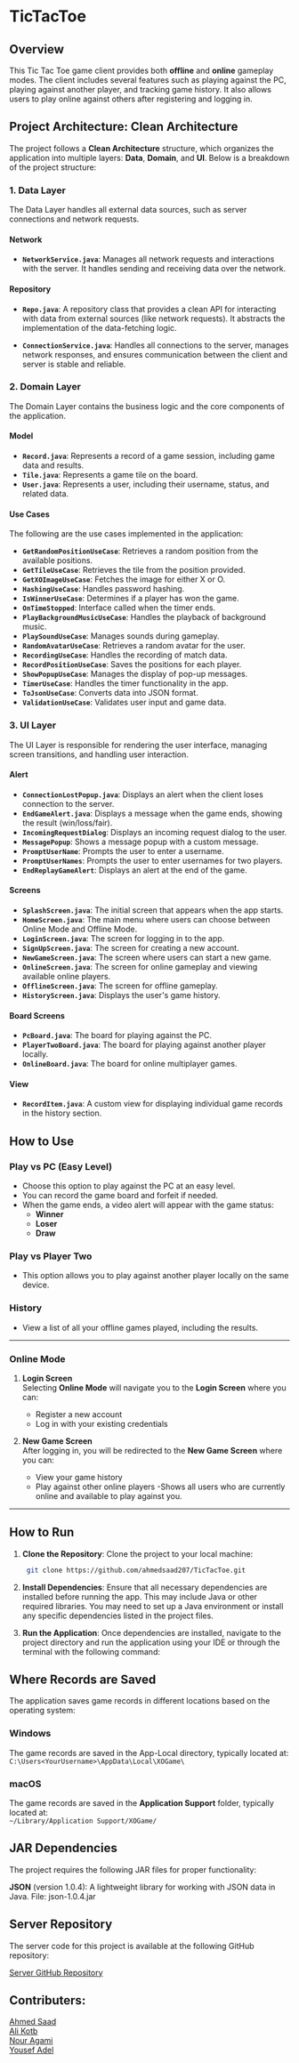 # TicTacToe

## Overview

This Tic Tac Toe game client provides both **offline** and **online** gameplay modes. 
The client includes several features such as playing against the PC, playing against another player, and tracking game history. 
It also allows users to play online against others after registering and logging in.

## Project Architecture: Clean Architecture

The project follows a **Clean Architecture** structure, which organizes the application into multiple layers: **Data**, **Domain**, and **UI**. Below is a breakdown of the project structure:

### 1. Data Layer
The Data Layer handles all external data sources, such as server connections and network requests.

#### Network
- **`NetworkService.java`**: Manages all network requests and interactions with the server. It handles sending and receiving data over the network.

#### Repository
- **`Repo.java`**: A repository class that provides a clean API for interacting with data from external sources (like network requests). It abstracts the implementation of the data-fetching logic.

- **`ConnectionService.java`**: Handles all connections to the server, manages network responses, and ensures communication between the client and server is stable and reliable.

### 2. Domain Layer
The Domain Layer contains the business logic and the core components of the application.

#### Model
- **`Record.java`**: Represents a record of a game session, including game data and results.
- **`Tile.java`**: Represents a game tile on the board.
- **`User.java`**: Represents a user, including their username, status, and related data.

#### Use Cases

The following are the use cases implemented in the application:

- **`GetRandomPositionUseCase`**: Retrieves a random position from the available positions.
- **`GetTileUseCase`**: Retrieves the tile from the position provided.
- **`GetXOImageUseCase`**: Fetches the image for either X or O.
- **`HashingUseCase`**: Handles password hashing.
- **`IsWinnerUseCase`**: Determines if a player has won the game.
- **`OnTimeStopped`**: Interface called when the timer ends.
- **`PlayBackgroundMusicUseCase`**: Handles the playback of background music.
- **`PlaySoundUseCase`**: Manages sounds during gameplay.
- **`RandomAvatarUseCase`**: Retrieves a random avatar for the user.
- **`RecordingUseCase`**: Handles the recording of match data.
- **`RecordPositionUseCase`**: Saves the positions for each player.
- **`ShowPopupUseCase`**: Manages the display of pop-up messages.
- **`TimerUseCase`**: Handles the timer functionality in the app.
- **`ToJsonUseCase`**: Converts data into JSON format.
- **`ValidationUseCase`**: Validates user input and game data.

### 3. UI Layer
The UI Layer is responsible for rendering the user interface, managing screen transitions, and handling user interaction.

#### Alert
- **`ConnectionLostPopup.java`**: Displays an alert when the client loses connection to the server.
- **`EndGameAlert.java`**: Displays a message when the game ends, showing the result (win/loss/fair).
- **`IncomingRequestDialog`**: Displays an incoming request dialog to the user.
- **`MessagePopup`**: Shows a message popup with a custom message.
- **`PromptUserName`**: Prompts the user to enter a username.
- **`PromptUserNames`**: Prompts the user to enter usernames for two players.
- **`EndReplayGameAlert`**: Displays an alert at the end of the game.

#### Screens
- **`SplashScreen.java`**: The initial screen that appears when the app starts.
- **`HomeScreen.java`**: The main menu where users can choose between Online Mode and Offline Mode.
- **`LoginScreen.java`**: The screen for logging in to the app.
- **`SignUpScreen.java`**: The screen for creating a new account.
- **`NewGameScreen.java`**: The screen where users can start a new game.
- **`OnlineScreen.java`**: The screen for online gameplay and viewing available online players.
- **`OfflineScreen.java`**: The screen for offline gameplay.
- **`HistoryScreen.java`**: Displays the user's game history.

#### Board Screens
- **`PcBoard.java`**: The board for playing against the PC.
- **`PlayerTwoBoard.java`**: The board for playing against another player locally.
- **`OnlineBoard.java`**: The board for online multiplayer games.

#### View
- **`RecordItem.java`**: A custom view for displaying individual game records in the history section.



## How to Use

### Play vs PC (Easy Level)
- Choose this option to play against the PC at an easy level.
- You can record the game board and forfeit if needed.
- When the game ends, a video alert will appear with the game status:
  - **Winner**
  - **Loser**
  - **Draw**

### Play vs Player Two
- This option allows you to play against another player locally on the same device.

### History
- View a list of all your offline games played, including the results.

---
### Online Mode

1. **Login Screen**  
   Selecting **Online Mode** will navigate you to the **Login Screen** where you can:
   - Register a new account
   - Log in with your existing credentials

2. **New Game Screen**  
   After logging in, you will be redirected to the **New Game Screen** where you can:
   - View your game history
   - Play against other online players
   -Shows all users who are currently online and available to play against you.

---

## How to Run

1. **Clone the Repository**:
   Clone the project to your local machine:
   ```bash
    git clone https://github.com/ahmedsaad207/TicTacToe.git

2. **Install Dependencies**: Ensure that all necessary dependencies are installed before running the app. This may include Java or other required libraries. You may need to set up a Java environment or install any specific dependencies listed in the project files.

3. **Run the Application**: Once dependencies are installed, navigate to the project directory and run the application using your IDE or through the terminal with the following command:


## Where Records are Saved
The application saves game records in different locations based on the operating system:  

### Windows
The game records are saved in the App-Local directory, typically located at:  
`C:\Users<YourUsername>\AppData\Local\XOGame\`

### macOS
The game records are saved in the **Application Support** folder, typically located at:  
`~/Library/Application Support/XOGame/`

## JAR Dependencies  
The project requires the following JAR files for proper functionality:  

**JSON** (version 1.0.4): A lightweight library for working with JSON data in Java.
File: json-1.0.4.jar  

## Server Repository

The server code for this project is available at the following GitHub repository:

[Server GitHub Repository](https://github.com/ahmedsaad207/TicTacToeServer)



## Contributers:

[Ahmed Saad](https://www.linkedin.com/in/dev-ahmed-saad/)  
[Ali Kotb](https://www.linkedin.com/in/ali-kotb-497a4718a/)  
[Nour Agami](https://www.linkedin.com/in/nour-agami-846837245/)  
[Yousef Adel](https://www.linkedin.com/in/yousseffayad/) 



